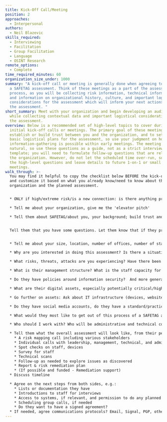 ```yaml
---
title: Kick-Off Call/Meeting
position: 2
approaches:
  - Interpersonal
authors:
  - Neil Blazevic
skills_required:
  - Interviewing
  - Facilitation
  - Group Facilitation
  - Language
  - OSINT Research
remote_options:
  - Complete
time_required_minutes: 60
organization_size_under: 1000
summary: "A kick-off call or meeting is generally done when agreeing to conduct
  a SAFETAG assessment. Think of these meetings as a part of the assessment
  process, as you will be collecting risk information, technical information,
  and information on organizational history, culture, and important logistical
  considerations for the assessment which will inform your next actions within
  the assessment. "
short_summary: Meet with your organization and begin developing an audit plan
  while collecting contextual data and important logistical considerations for
  the assessment.
overview: Below is a recommended set of high-level topics to cover during
  initial kick-off calls or meetings. The primary goal of these meetings is to
  establish or build trust between you and the organization, and to set out
  basic logistical plans for the assessment, so use your judgment on how much
  information-gathering is possible within early meetings. The meeting should be
  natural, so use these questions as a guide, not as a strict interview
  template; you will need to formulate follow-up questions that are relevant to
  the organization. However, do not let the scheduled time over-run, so focus on
  the high-level questions and leave details to future 1-on-1 or small group
  meetings.
walk_through: >-
  You may find it helpful to copy the checklist below BEFORE the kick-off call
  and customize it based on what you already know/need to know about the
  organization and the planned assessment. 


  * ONLY if high/extreme risk/is a new connection: is there anything preventing you from having this conversation that we need to address first? For instance, are you using an appropriate communications channel for the call, or do they have concerns about the integrity of the devices they are using for the call?

  * Tell me about your organization, give me the 'elevator pitch'

  * Tell them about SAFETAG/about you, your background; build trust and share any commonalities you have with them.


  Tell them that you have some questions. Let them know that if they prefer to delay some of these topics to after an agreement is signed (if relevant) or in future meetings that is fine.


  * Tell me about your size, location, number of offices, number of staff. Overall structure of operation.

  * Why are you interested in doing this assessment? Is there a situation which makes it more relevant now?

  * What risks, threats, attacks are you experiencing? Have there been past incidents? Physical, digital, harassment, political? (If not mentioned in their answer: how are these risks experienced by individual staff?)

  * What is their management structure? What is the staff capacity for security management and especially information security? Do they have IT Staff? Do they utilize IT outsourcing?

  * Do they have policies around information security?  And more generally, what kind of organization are they: a highly structured organization with lots of formal processes, or an informal one - probably don't ask this question directly but deduce it from their responses.

  * What are their digital assets, especially potentially critical/high-risk ones? (dig deeper to discover more - and for each asset identified, try to clarify on IT staff responsibility (who should you talk to about that asset, service providers involved, etc.)

  * Go further on assets: Ask about IT infrastructure (devices, websites, servers, databases, networks) and IT security controls (antivirus subscriptions, device management, firewalls, logs, etc.)

  * Do they have social media accounts, do they have a standard/practice on password management?

  * What would they most like to get out of this process of a SAFETAG assessment?

  * Who should I work with? Who will be administrative and technical contact points?

  * Tell them what the overall assessment will look like, from their perspective, and what you need from them e.g.:
    * A risk mapping call including various stakeholders
    * Individual calls with leadership, management, technical, and admin staff
    * Spot checks on staff, devices
    * Survey for staff
    * Technical scans
    * Follow-up as needed to explore issues as discovered
    * Report & risk remediation plan
    * (If possible and funded - Remediation support)
  * Discuss timeline

  * Agree on the next steps from both sides, e.g.:
    * Lists or documentation they have 
    * Introductions to staff for interviews
    * Access to systems, if relevant, and permission to do any planned scanning (or plan to request specific permission as needed throughout the assessment)
    * Scheduling group calls, if needed
    * Do they want to have a signed agreement?
  * If needed, agree communications protocols? Email, Signal, PGP, others?
---
```

